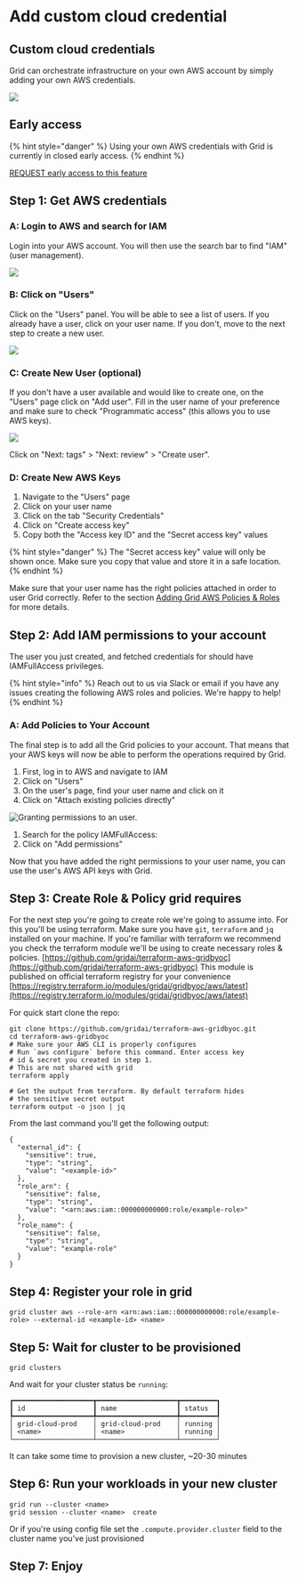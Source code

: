 # Add custom cloud credential

## Custom cloud credentials

Grid can orchestrate infrastructure on your own AWS account by simply adding your own AWS credentials.

![](../../.gitbook/assets/own_creds.gif)

## Early access

{% hint style="danger" %}
Using your own AWS credentials with Grid is currently in closed early access.
{% endhint %}

[REQUEST early access to this feature](https://forms.gle/CDk9yajbA5MWSRKM8)

## Step 1: Get AWS credentials

### A: Login to AWS and search for IAM

Login into your AWS account. You will then use the search bar to find "IAM" \(user management\).

![](../../.gitbook/assets/image%20%28156%29.png)

### B: Click on "Users"

Click on the "Users" panel. You will be able to see a list of users. If you already have a user, click on your user name. If you don't, move to the next step to create a new user.

![](../../.gitbook/assets/image%20%2859%29.png)

### C: Create New User \(optional\)

If you don't have a user available and would like to create one, on the "Users" page click on "Add user". Fill in the user name of your preference and make sure to check "Programmatic access" \(this allows you to use AWS keys\).

![](../../.gitbook/assets/image%20%2858%29.png)

Click on "Next: tags" &gt; "Next: review" &gt; "Create user".

### D: Create New AWS Keys

1. Navigate to the "Users" page
2. Click on your user name
3. Click on the tab "Security Credentials"
4. Click on "Create access key"
5. Copy both the "Access key ID" and the "Secret access key" values

{% hint style="danger" %}
The "Secret access key" value will only be shown once. Make sure you copy that value and store it in a safe location.
{% endhint %}

Make sure that your user name has the right policies attached in order to user Grid correctly. Refer to the section [Adding Grid AWS Policies & Roles](adding-custom-cloud-credentials.md) for more details.

## Step 2: Add IAM permissions to your account

The user you just created, and fetched credentials for should have IAMFullAccess privileges.

{% hint style="info" %}
Reach out to us via Slack or email if you have any issues creating the following AWS roles and policies. We're happy to help!
{% endhint %}

### A: Add Policies to Your Account

The final step is to add all the Grid policies to your account. That means that your AWS keys will now be able to perform the operations required by Grid.

1. First, log in to AWS and navigate to IAM
2. Click on "Users"
3. On the user's page, find your user name and click on it
4. Click on "Attach existing policies directly"

![Granting permissions to an user.](../../.gitbook/assets/image%20%2813%29.png)

1. Search for the policy IAMFullAccess:  
2. Click on "Add permissions"

Now that you have added the right permissions to your user name, you can use the user's AWS API keys with Grid.

## Step 3: Create Role & Policy grid requires

For the next step you're going to create role we're going to assume into. For this you'll be using terraform. Make sure you have `git`, `terraform` and `jq` installed on your machine. If you're familiar with terraform we recommend you check the terraform module we'll be using to create necessary roles & policies. [https://github.com/gridai/terraform-aws-gridbyoc](https://github.com/gridai/terraform-aws-gridbyoc)  This module is published on official terraform registry for your convenience [https://registry.terraform.io/modules/gridai/gridbyoc/aws/latest](https://registry.terraform.io/modules/gridai/gridbyoc/aws/latest) 

For quick start clone the repo:

```text
git clone https://github.com/gridai/terraform-aws-gridbyoc.git
cd terraform-aws-gridbyoc
# Make sure your AWS CLI is properly configures
# Run `aws configure` before this command. Enter access key
# id & secret you created in step 1. 
# This are not shared with grid
terraform apply

# Get the output from terraform. By default terraform hides 
# the sensitive secret output
terraform output -o json | jq
```

From the last command you'll get the following output:

```text
{
  "external_id": {
    "sensitive": true,
    "type": "string",
    "value": "<example-id>"
  },
  "role_arn": {
    "sensitive": false,
    "type": "string",
    "value": "<arn:aws:iam::000000000000:role/example-role>"
  },
  "role_name": {
    "sensitive": false,
    "type": "string",
    "value": "example-role"
  }
}

```

## Step 4: Register your role in grid

```text
grid cluster aws --role-arn <arn:aws:iam::000000000000:role/example-role> --external-id <example-id> <name>
```

## Step 5: Wait for cluster to be provisioned

```text
grid clusters
```

And wait for your cluster status be `running`:

```text
┏━━━━━━━━━━━━━━━━━━━━┳━━━━━━━━━━━━━━━━━━━━┳━━━━━━━━━┓
┃ id                 ┃ name               ┃ status  ┃
┡━━━━━━━━━━━━━━━━━━━━╇━━━━━━━━━━━━━━━━━━━━╇━━━━━━━━━┩
│ grid-cloud-prod    │ grid-cloud-prod    │ running │
│ <name>             │ <name>             │ running │
└────────────────────┴────────────────────┴─────────┘
```

It can take some time to provision a new cluster, ~20-30 minutes

## Step 6: Run your workloads in your new cluster

```text
grid run --cluster <name>
grid session --cluster <name>  create
```

Or if you're using config file set the `.compute.provider.cluster` field to the cluster name you've just provisioned

## Step 7: Enjoy

